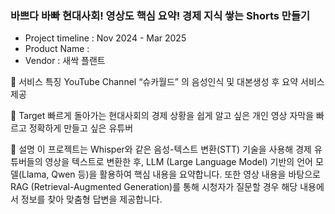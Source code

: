 ### 바쁘다 바빠 현대사회! 영상도 핵심 요약! 경제 지식 쌓는 Shorts 만들기

- Project timeline : Nov 2024 - Mar 2025
- Product Name : 
- Vendor : 새싹 플랜트

📕 서비스 특징 
YouTube Channel “슈카월드” 의 음성인식 및 대본생성 후 요약 서비스 제공

 
📕 Target 
빠르게 돌아가는 현대사회의 경제 상황을 쉽게 알고 싶은 개인
영상 자막을 빠르고 정확하게 만들고 싶은 유튜버


📕 설명
이 프로젝트는 Whisper와 같은 음성-텍스트 변환(STT) 기술을 사용해 경제 유튜버들의 영상을 텍스트로 변환한 후, LLM (Large Language Model) 기반의 언어 모델(Llama, Qwen 등)을 활용하여 핵심 내용을 요약합니다. 또한 영상 내용을 바탕으로 RAG (Retrieval-Augmented Generation)를 통해 시청자가 질문할 경우 해당 내용에서 정보를 찾아 맞춤형 답변을 제공합니다.